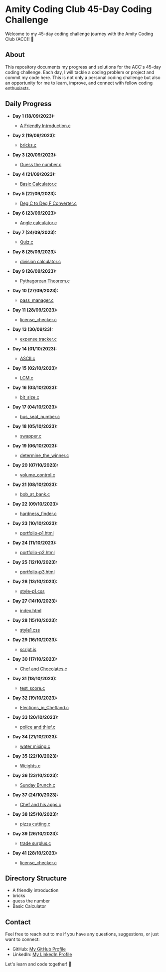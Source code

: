 # Amity Coding Club 45-Day Coding Challenge

Welcome to my 45-day coding challenge journey with the Amity Coding Club (ACC)! 🚀

## About

This repository documents my progress and solutions for the ACC's 45-day coding challenge. Each day, I will tackle a coding problem or project and commit my code here. This is not only a personal coding challenge but also an opportunity for me to learn, improve, and connect with fellow coding enthusiasts.

## Daily Progress

- **Day 1 (18/09/2023):**
  - [A Friendly Introduction.c](A%20Friendly%20Introduction.c)

- **Day 2 (19/09/2023):**
  - [bricks.c](bricks.c)

- **Day 3 (20/09/2023):**
  - [Guess the number.c](Guess%20the%20number.c)

- **Day 4 (21/09/2023):**
  - [Basic Calculator.c](Basic%20Calculator.c)

- **Day 5 (22/09/2023):**
  - [Deg C to Deg F Converter.c](Deg%20C%20to%20Deg%20F%20Converter.c)

- **Day 6 (23/09/2023):**
  - [Angle calculator.c](Angle%20calculator.c)

- **Day 7 (24/09/2023):**
  - [Quiz.c](Quiz.c)

- **Day 8 (25/09/2023):**
  - [division calculator.c](division%20calculator.c)

- **Day 9 (26/09/2023):**
  - [Pythagorean Theorem.c](Pythagorean%20Theorem.c)

- **Day 10 (27/09/2023):**
  - [pass_manager.c](pass_manager.c)

- **Day 11 (28/09/2023):**
  - [license_checker.c](license_checker.c)

- **Day 13 (30/09/23):**
  - [expense tracker.c](expense%20tracker.c)

- **Day 14 (01/10/2023):**
  - [ASCII.c](ASCII.c)

- **Day 15 (02/10/2023):**
  - [LCM.c](LCM.c)

- **Day 16 (03/10/2023):**
  - [bit_size.c](bit_size.c)

- **Day 17 (04/10/2023):**
  - [bus_seat_number.c](bus_seat_number.c)

- **Day 18 (05/10/2023):**
  - [swapper.c](swapper.c)

- **Day 19 (06/10/2023):**
  - [determine_the_winner.c](determine_the_winner.c)

- **Day 20 (07/10/2023):**
  - [volume_control.c](volume_control.c)

- **Day 21 (08/10/2023):**
  - [bob_at_bank.c](bob_at_bank.c)

- **Day 22 (09/10/2023):**
  - [hardness_finder.c](hardness_finder.c)

- **Day 23 (10/10/2023):**
  - [portfolio-p1.html](portfolio-p1.html)

- **Day 24 (11/10/2023):**
  - [portfolio-p2.html](portfolio-p2.html)

- **Day 25 (12/10/2023):**
  - [portfolio-p3.html](portfolio-p3.html)

- **Day 26 (13/10/2023):**
  - [style-p1.css](style-p1.css)

- **Day 27 (14/10/2023):**
  - [index.html](index.html)

- **Day 28 (15/10/2023):**
  - [style1.css](style1.css)

- **Day 29 (16/10/2023):**
  - [script.js](script.js)

- **Day 30 (17/10/2023):**
  - [Chef and Chocolates.c](Chef%20and%20Chocolates.c)

- **Day 31 (18/10/2023):**
  - [test_score.c](test_score.c)

- **Day 32 (19/10/2023):**
  - [Elections_in_Chefland.c](Elections_in_Chefland.c)

- **Day 33 (20/10/2023):**
  - [police and thief.c](police%20and%20thief.c)

- **Day 34 (21/10/2023):**
  - [water mixing.c](water%20mixing.c)

- **Day 35 (22/10/2023):**
  - [Weights.c](Weights.c)

- **Day 36 (23/10/2023):**
  - [Sunday Brunch.c](Sunday%20Brunch.c)

- **Day 37 (24/10/2023):**
  - [Chef and his apps.c](Chef%20and%20his%20apps.c)

- **Day 38 (25/10/2023):**
  - [pizza cutting.c](pizza%20cutting.c)

- **Day 39 (26/10/2023):**
  - [trade surplus.c](trade%20surplus.c)

- **Day 41 (28/10/2023):**
  - [license_checker.c](license_checker.c)

## Directory Structure

 - A friendly introduction
 - bricks
 - guess the number
 - Basic Calculator

## Contact

Feel free to reach out to me if you have any questions, suggestions, or just want to connect:

- GitHub: [My GitHub Profile](https://github.com/N4171k)
- LinkedIn: [My LinkedIn Profile](https://www.linkedin.com/in/iamnaitik)

Let's learn and code together! 🌟
